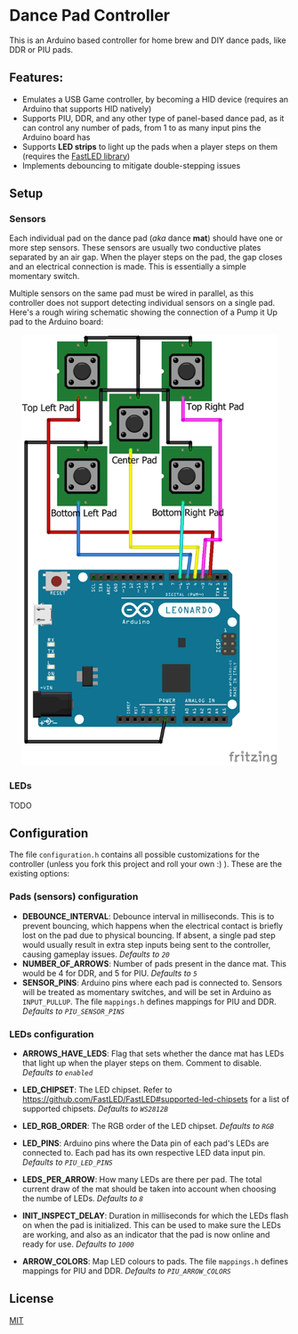 # Dance Pad Controller

This is an Arduino based controller for home brew and DIY dance pads,
like DDR or PIU pads.

## Features:

* Emulates a USB Game controller, by becoming a HID device (requires an Arduino
that supports HID natively)
* Supports PIU, DDR, and any other type of panel-based dance pad, as it can
control any number of pads, from 1 to as many input pins the Arduino board has
* Supports **LED strips** to light up the pads when a player steps on them
(requires the [FastLED library](https://github.com/FastLED/FastLED))
* Implements debouncing to mitigate double-stepping issues

## Setup

### Sensors

Each individual pad on the dance pad (*aka* dance **mat**) should have one or
more step sensors. These sensors are usually two conductive plates separated by
an air gap. When the player steps on the pad, the gap closes and an electrical
connection is made. This is essentially a simple momentary switch.

Multiple sensors on the same pad must be wired in parallel, as this controller
does not support detecting individual sensors on a single pad. Here's a rough
wiring schematic showing the connection of a Pump it Up pad to the Arduino
board:

<p align="center">
  <img src="./docs/piu_wiring.png" alt="Pump it Up Arduino wiring" width="458">
</p>

### LEDs

TODO

## Configuration

The file `configuration.h` contains all possible customizations for the
controller (unless you fork this project and roll your own :) ). These are the
existing options:

### Pads (sensors) configuration

* **DEBOUNCE_INTERVAL**: Debounce interval in milliseconds. This is to prevent
bouncing, which happens when the electrical contact is briefly lost on the pad
due to physical bouncing. If absent, a single pad step would usually result in
extra step inputs being sent to the controller, causing gameplay issues.
*Defaults to `20`*
* **NUMBER_OF_ARROWS**: Number of pads present in the dance mat.
This would be 4 for DDR, and 5 for PIU. *Defaults to `5`*
* **SENSOR_PINS**: Arduino pins where each pad is connected to. Sensors will be
treated as momentary switches, and will be set in Arduino as `INPUT_PULLUP`.
The file `mappings.h` defines mappings for PIU and DDR.
*Defaults to `PIU_SENSOR_PINS`*

### LEDs configuration

* **ARROWS_HAVE_LEDS**: Flag that sets whether the dance mat has LEDs that light
up when the player steps on them. Comment to disable. *Defaults to `enabled`*

* **LED_CHIPSET**: The LED chipset.
Refer to https://github.com/FastLED/FastLED#supported-led-chipsets
for a list of supported chipsets. *Defaults to `WS2812B`*

* **LED_RGB_ORDER**: The RGB order of the LED chipset.
*Defaults to `RGB`*

* **LED_PINS**: Arduino pins where the Data pin of each pad's LEDs are
connected to. Each pad has its own respective LED data input pin.
*Defaults to `PIU_LED_PINS`*

* **LEDS_PER_ARROW**: How many LEDs are there per pad. The total current draw of
the mat should be taken into account when choosing the numbe of LEDs.
*Defaults to `8`*

* **INIT_INSPECT_DELAY**: Duration in milliseconds for which the LEDs flash on
when the pad is initialized. This can be used to make sure the LEDs are working,
and also as an indicator that the pad is now online and ready for use.
*Defaults to `1000`*

* **ARROW_COLORS**: Map LED colours to pads. The file `mappings.h` defines
mappings for PIU and DDR. *Defaults to `PIU_ARROW_COLORS`*

## License

[MIT](./LICENSE)